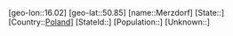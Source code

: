 ﻿---
location: [50.85,16.02]
type: City
tags:
- geo/City


SpocWebEntityId: 32433
isDeleted: false
confidential: public

---
[geo-lon::16.02]
[geo-lat::50.85]
[name::Merzdorf]
[State::]
[Country::[Poland](geo/Continent/Europe/Poland.md)]
[StateId::]
[Population::]
[Unknown::]

